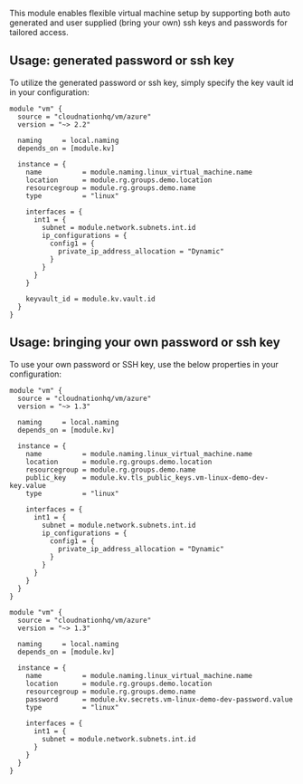 This module enables flexible virtual machine setup by supporting both auto generated and user supplied (bring your own) ssh keys and passwords for tailored access.

## Usage: generated password or ssh key

To utilize the generated password or ssh key, simply specify the key vault id in your configuration:

```hcl
module "vm" {
  source = "cloudnationhq/vm/azure"
  version = "~> 2.2"

  naming     = local.naming
  depends_on = [module.kv]

  instance = {
    name          = module.naming.linux_virtual_machine.name
    location      = module.rg.groups.demo.location
    resourcegroup = module.rg.groups.demo.name
    type          = "linux"

    interfaces = {
      int1 = {
        subnet = module.network.subnets.int.id
        ip_configurations = {
          config1 = {
            private_ip_address_allocation = "Dynamic"
          }
        }
      }
    }

    keyvault_id = module.kv.vault.id
  }
}
```

## Usage: bringing your own password or ssh key

To use your own password or SSH key, use the below properties in your configuration:

```hcl
module "vm" {
  source = "cloudnationhq/vm/azure"
  version = "~> 1.3"

  naming     = local.naming
  depends_on = [module.kv]

  instance = {
    name          = module.naming.linux_virtual_machine.name
    location      = module.rg.groups.demo.location
    resourcegroup = module.rg.groups.demo.name
    public_key    = module.kv.tls_public_keys.vm-linux-demo-dev-key.value
    type          = "linux"

    interfaces = {
      int1 = {
        subnet = module.network.subnets.int.id
        ip_configurations = {
          config1 = {
            private_ip_address_allocation = "Dynamic"
          }
        }
      }
    }
  }
}
```

```hcl
module "vm" {
  source = "cloudnationhq/vm/azure"
  version = "~> 1.3"

  naming     = local.naming
  depends_on = [module.kv]

  instance = {
    name          = module.naming.linux_virtual_machine.name
    location      = module.rg.groups.demo.location
    resourcegroup = module.rg.groups.demo.name
    password      = module.kv.secrets.vm-linux-demo-dev-password.value
    type          = "linux"

    interfaces = {
      int1 = {
        subnet = module.network.subnets.int.id
      }
    }
  }
}
```
